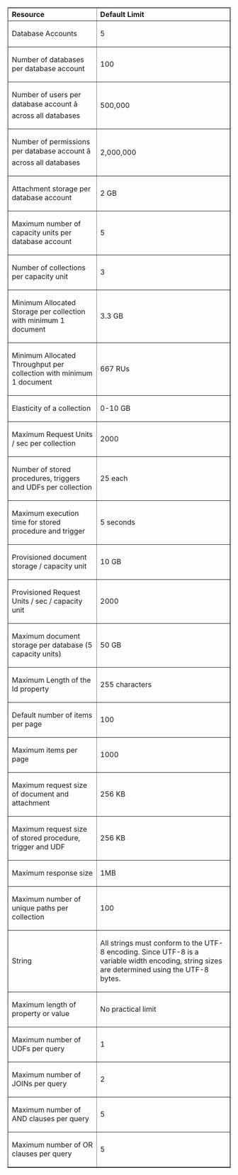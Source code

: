 <table cellspacing="0" border="1">
<tr>
   <th align="left" valign="middle">Resource</th>
   <th align="left" valign="middle">Default Limit</th>
</tr>
<tr>
   <td valign="middle"><p>Database Accounts</p></td>
   <td valign="middle"><p>5</p></td>
</tr>
<tr>
   <td valign="middle"><p>Number of databases per database account</p></td>
   <td valign="middle"><p>100</p></td>
</tr>
<tr>
   <td valign="middle"><p>Number of users per database account â across all databases</p></td>
   <td valign="middle"><p>500,000</p></td>
</tr>
<tr>
   <td valign="middle"><p>Number of permissions per database account â across all databases</p></td>
   <td valign="middle"><p>2,000,000</p></td>
</tr>
<tr>
   <td valign="middle"><p>Attachment storage per database account</p></td>
   <td valign="middle"><p>2 GB</p></td>
</tr>
<tr>
   <td valign="middle"><p>Maximum number of capacity units per database account</p></td>
   <td valign="middle"><p>5</p></td>
</tr>
<tr>
   <td valign="middle"><p>Number of collections per capacity unit</p></td>
   <td valign="middle"><p>3</p></td>
</tr>
<tr>
   <td valign="middle"><p>Minimum Allocated Storage per collection with minimum 1 document</p></td>
   <td valign="middle"><p>3.3 GB</p></td>
</tr>
<tr>
   <td valign="middle"><p>Minimum Allocated Throughput per collection with minimum 1 document</p></td>
   <td valign="middle"><p>667 RUs</p></td>
</tr>
<tr>
   <td valign="middle"><p>Elasticity of a collection</p></td>
   <td valign="middle"><p>0-10 GB</p></td>
</tr>
<tr>
   <td valign="middle"><p>Maximum Request Units / sec per collection</p></td>
   <td valign="middle"><p>2000</p></td>
</tr>
<tr>
   <td valign="middle"><p>Number of stored procedures, triggers and UDFs per collection</p></td>
   <td valign="middle"><p>25 each</p></td>
</tr>
<tr>
   <td valign="middle"><p>Maximum execution time for stored procedure and trigger</p></td>
   <td valign="middle"><p>5 seconds</p></td>
</tr>
<tr>
   <td valign="middle"><p>Provisioned document storage / capacity unit</p></td>
   <td valign="middle"><p>10 GB</p></td>
</tr>
<tr>
   <td valign="middle"><p>Provisioned Request Units / sec / capacity unit</p></td>
   <td valign="middle"><p>2000</p></td>
</tr>
<tr>
   <td valign="middle"><p>Maximum document storage per database (5 capacity units)</p></td>
   <td valign="middle"><p>50 GB</p></td>
</tr>
<tr>
   <td valign="middle"><p>Maximum Length of the Id property</p></td>
   <td valign="middle"><p>255 characters</p></td>
</tr>
<tr>
   <td valign="middle"><p>Default number of items per page</p></td>
   <td valign="middle"><p>100</p></td>
</tr>
<tr>
   <td valign="middle"><p>Maximum items per page</p></td>
   <td valign="middle"><p>1000</p></td>
</tr>
<tr>
   <td valign="middle"><p>Maximum request size of document and attachment</p></td>
   <td valign="middle"><p>256 KB</p></td>
</tr>
<tr>
   <td valign="middle"><p>Maximum request size of stored procedure, trigger and UDF</p></td>
   <td valign="middle"><p>256 KB</p></td>
</tr>
<tr>
   <td valign="middle"><p>Maximum response size</p></td>
   <td valign="middle"><p>1MB</p></td>
</tr>
<tr>
   <td valign="middle"><p>Maximum number of unique paths per collection</p></td>
   <td valign="middle"><p>100</p></td>
</tr>
<tr>
   <td valign="middle"><p>String</p></td>
   <td valign="middle"><p>All strings must conform to the UTF-8 encoding. Since UTF-8 is a variable width encoding, string sizes are determined using the UTF-8 bytes.</p></td>
</tr>
<tr>
   <td valign="middle"><p>Maximum length of property or value</p></td>
   <td valign="middle"><p>No practical limit</p></td>
</tr>
<tr>
   <td valign="middle"><p>Maximum number of UDFs per query</p></td>
   <td valign="middle"><p>1</p></td>
</tr>
<tr>
   <td valign="middle"><p>Maximum number of JOINs per query</p></td>
   <td valign="middle"><p>2</p></td>
</tr>
<tr>
   <td valign="middle"><p>Maximum number of AND clauses per query</p></td>
   <td valign="middle"><p>5</p></td>
</tr>
<tr>
   <td valign="middle"><p>Maximum number of OR clauses per query </p></td>
   <td valign="middle"><p>5</p></td>
</tr>
</table>

